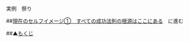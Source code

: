 実例　祭り

##[現在のセルフイメージ①　すべての成功法則の根源はここにある](/contents/entry2/entry.html)　に進む

##▲[もくじ](/contents/a_index/entry.html)
